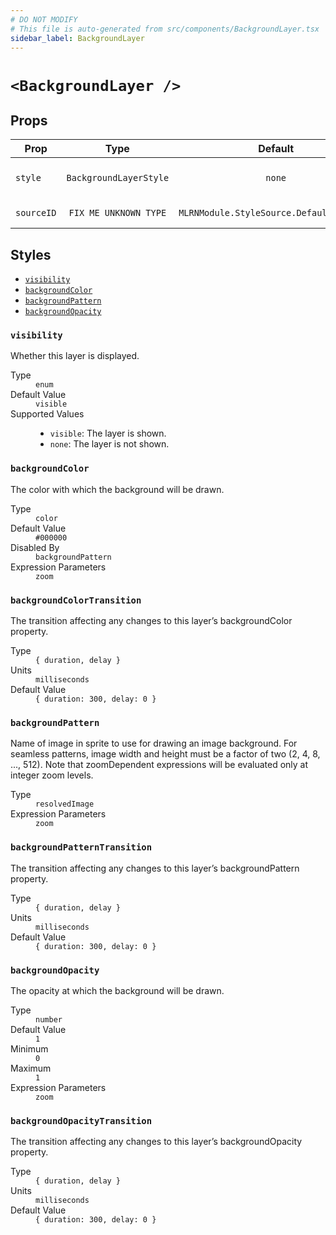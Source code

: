 ```yaml
---
# DO NOT MODIFY
# This file is auto-generated from src/components/BackgroundLayer.tsx
sidebar_label: BackgroundLayer
---
```


# `<BackgroundLayer />`

## Props

| Prop       |          Type          |                 Default                  | Required | Description                   |
| ---------- | :--------------------: | :--------------------------------------: | :------: | ----------------------------- |
| `style`    | `BackgroundLayerStyle` |                  `none`                  | `false`  | Customizable style attributes |
| `sourceID` | `FIX ME UNKNOWN TYPE`  | `MLRNModule.StyleSource.DefaultSourceID` | `false`  | FIX ME NO DESCRIPTION         |

## Styles

- <a href="#name">`visibility`</a><br/>
- <a href="#name-1">`backgroundColor`</a><br/>
- <a href="#name-2">`backgroundPattern`</a><br/>
- <a href="#name-3">`backgroundOpacity`</a><br/>

### `visibility`

Whether this layer is displayed.

<dl>
    <dt>Type</dt>
    <dd>
        <code>enum</code>
    </dd>
        <dt>Default Value</dt>
        <dd><code>visible</code></dd>
    <dt>Supported Values</dt>
    <dd>
        <ul>
                <li>
                    <code>visible</code>: The layer is shown.
                </li>
                <li>
                    <code>none</code>: The layer is not shown.
                </li>
        </ul>
    </dd>
</dl>

### `backgroundColor`

The color with which the background will be drawn.

<dl>
    <dt>Type</dt>
    <dd>
        <code>color</code>
    </dd>
        <dt>Default Value</dt>
        <dd><code>#000000</code></dd>
        <dt>Disabled By</dt>
        <dd><code>backgroundPattern</code></dd>
        <dt>Expression Parameters</dt>
        <dd><code>zoom</code></dd>
</dl>

### `backgroundColorTransition`

The transition affecting any changes to this layer’s backgroundColor property.

<dl>
  <dt>Type</dt>
  <dd>
    <code>&lcub; duration, delay &rcub;</code>
  </dd>

  <dt>Units</dt>
  <dd>
    <code>milliseconds</code>
  </dd>

  <dt>Default Value</dt>
  <dd>
    <code>&lcub; duration: 300, delay: 0 &rcub;</code>
  </dd>
</dl>

### `backgroundPattern`

Name of image in sprite to use for drawing an image background. For seamless patterns, image width and height must be a factor of two (2, 4, 8, ..., 512). Note that zoomDependent expressions will be evaluated only at integer zoom levels.

<dl>
    <dt>Type</dt>
    <dd>
        <code>resolvedImage</code>
    </dd>
        <dt>Expression Parameters</dt>
        <dd><code>zoom</code></dd>
</dl>

### `backgroundPatternTransition`

The transition affecting any changes to this layer’s backgroundPattern property.

<dl>
  <dt>Type</dt>
  <dd>
    <code>&lcub; duration, delay &rcub;</code>
  </dd>

  <dt>Units</dt>
  <dd>
    <code>milliseconds</code>
  </dd>

  <dt>Default Value</dt>
  <dd>
    <code>&lcub; duration: 300, delay: 0 &rcub;</code>
  </dd>
</dl>

### `backgroundOpacity`

The opacity at which the background will be drawn.

<dl>
    <dt>Type</dt>
    <dd>
        <code>number</code>
    </dd>
        <dt>Default Value</dt>
        <dd><code>1</code></dd>
        <dt>Minimum</dt>
        <dd><code>0</code></dd>
        <dt>Maximum</dt>
        <dd><code>1</code></dd>
        <dt>Expression Parameters</dt>
        <dd><code>zoom</code></dd>
</dl>

### `backgroundOpacityTransition`

The transition affecting any changes to this layer’s backgroundOpacity property.

<dl>
  <dt>Type</dt>
  <dd>
    <code>&lcub; duration, delay &rcub;</code>
  </dd>

  <dt>Units</dt>
  <dd>
    <code>milliseconds</code>
  </dd>

  <dt>Default Value</dt>
  <dd>
    <code>&lcub; duration: 300, delay: 0 &rcub;</code>
  </dd>
</dl>

